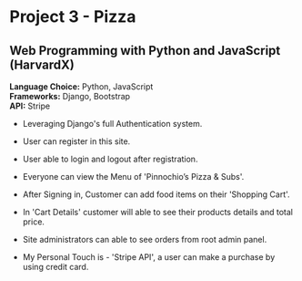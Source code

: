 # Project 3 - Pizza

## Web Programming with Python and JavaScript (HarvardX)

<b>Language Choice:</b> Python, JavaScript <br>
<b>Frameworks:</b> Django, Bootstrap <br>
<b>API:</b> Stripe

* Leveraging Django's full Authentication system.

* User can register in this site.

* User able to login and logout after registration.

* Everyone can view the Menu of 'Pinnochio’s Pizza & Subs'.

* After Signing in, Customer can add food items on their 'Shopping Cart'.

* In 'Cart Details' customer will able to see their products details and total price.

* Site administrators can able to see orders from root admin panel.

* My Personal Touch is - 'Stripe API', a user can make a purchase by using credit card.
